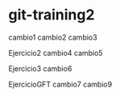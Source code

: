 # git-training2
cambio1
cambio2
cambio3

Ejercicio2
cambio4
cambio5

Ejercicio3
cambio6

EjercicioGFT
cambio7
cambio9